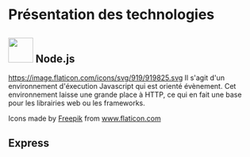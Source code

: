 # Présentation des technologies

   ##  <img src="/images/nodejs.png" width="50"> Node.js  
 https://image.flaticon.com/icons/svg/919/919825.svg
  Il s'agit d'un environnement d'éxecution Javascript qui est orienté évènement. 
  Cet environnement laisse une grande place à HTTP, ce qui en fait une base pour les librairies web ou les frameworks.
  
  Icons made by <a href="https://www.flaticon.com/authors/freepik" title="Freepik">Freepik</a> from <a href="https://www.flaticon.com/" title="Flaticon"> www.flaticon.com</a>
  
   ## Express
